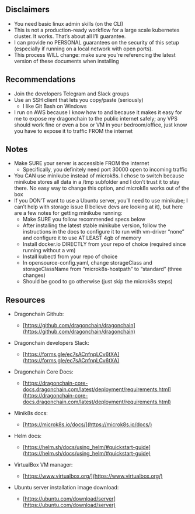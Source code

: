 ## Disclaimers
-   You need basic linux admin skills (on the CLI) 
-   This is not a production-ready workflow for a large scale kubernetes cluster. It works. That’s about all I’ll guarantee.    
-   I can provide no PERSONAL guarantees on the security of this setup (especially if running on a local network with open ports).
-   This process WILL change: make sure you're referencing the latest version of these documents when installing

## Recommendations

-   Join the developers Telegram and Slack groups
-   Use an SSH client that lets you copy/paste (seriously)
	-   I like Git Bash on Windows
-   I run on AWS because I know how to and because it makes it easy for me to expose my dragonchain to the public internet safely; any VPS should work fine or even a box or VM in your bedroom/office, just know you have to expose it to traffic FROM the internet

## Notes

-   Make SURE your server is accessible FROM the internet
	- Specifically, you definitely need port 30000 open to incoming traffic
-   You CAN use minikube instead of microk8s. I chose to switch because minikube stores all data in a /tmp subfolder and I don’t trust it to stay there. No easy way to change this option, and microk8s works out of the box  
-   If you DON’T want to use a Ubuntu server, you’ll need to use minikube; I can’t help with storage issue (I believe devs are looking at it), but here are a few notes for getting minikube running:
	- Make SURE you follow recommended specs below
	- After installing the latest stable minikube version, follow the instructions in the docs to configure it to run with vm-driver “none” and configure it to use AT LEAST 4gb of memory
	-   Install docker.io DIRECTLY from your repo of choice (required since running without a vm)
	-   Install kubectl from your repo of choice
	- In opensource-config.yaml, change storageClass and storageClassName from “microk8s-hostpath” to “standard” (three changes)
	- Should be good to go otherwise (just skip the microk8s steps)

## Resources

-   Dragonchain Github:
	- [https://github.com/dragonchain/dragonchain](https://github.com/dragonchain/dragonchain)   

-   Dragonchain developers Slack:
	- [https://forms.gle/ec7sACnfnpLCv6tXA](https://forms.gle/ec7sACnfnpLCv6tXA)
    
-   Dragonchain Core Docs:
	- [https://dragonchain-core-docs.dragonchain.com/latest/deployment/requirements.html](https://dragonchain-core-docs.dragonchain.com/latest/deployment/requirements.html)
    
-   Minik8s docs:
	- [https://microk8s.io/docs/](https://microk8s.io/docs/)

-   Helm docs:
	- [https://helm.sh/docs/using_helm/#quickstart-guide](https://helm.sh/docs/using_helm/#quickstart-guide)
    
-   VirtualBox VM manager:
	- [https://www.virtualbox.org/](https://www.virtualbox.org/)
    
-   Ubuntu server installation image download:
	- [https://ubuntu.com/download/server](https://ubuntu.com/download/server)
